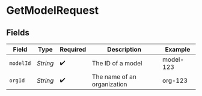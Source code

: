 # GetModelRequest


## Fields

| Field                       | Type                        | Required                    | Description                 | Example                     |
| --------------------------- | --------------------------- | --------------------------- | --------------------------- | --------------------------- |
| `modelId`                   | *String*                    | :heavy_check_mark:          | The ID of a model           | model-123                   |
| `orgId`                     | *String*                    | :heavy_check_mark:          | The name of an organization | org-123                     |